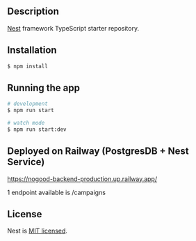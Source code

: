 
## Description

[Nest](https://github.com/nestjs/nest) framework TypeScript starter repository.

## Installation

```bash
$ npm install
```

## Running the app

```bash
# development
$ npm run start

# watch mode
$ npm run start:dev

```
## Deployed on Railway (PostgresDB + Nest Service)
https://nogood-backend-production.up.railway.app/

1 endpoint available is /campaigns 


## License

Nest is [MIT licensed](LICENSE).
